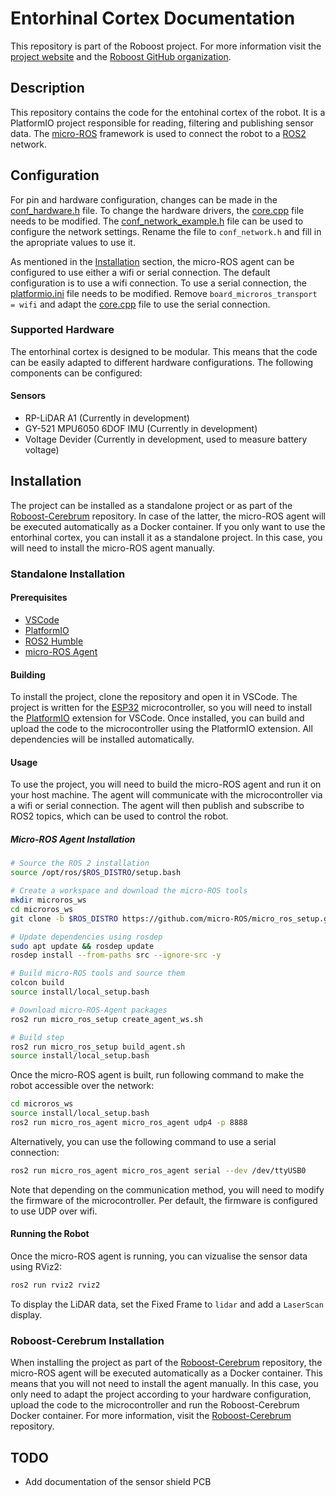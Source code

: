 # Entorhinal Cortex Documentation

This repository is part of the Roboost project. For more information visit the [project website](https://www.technologiehub.at/Roboost) and the [Roboost GitHub organization](https://github.com/Roboost-Robotics).

## Description

This repository contains the code for the entohinal cortex of the robot. It is a PlatformIO project responsible for reading, filtering and publishing sensor data. The [micro-ROS](https://micro.ros.org/) framework is used to connect the robot to a [ROS2](https://docs.ros.org/en/foxy/Installation.html) network.

## Configuration

For pin and hardware configuration, changes can be made in the [conf_hardware.h](conf/conf_hardware.h) file. To change the hardware drivers, the [core.cpp](src/core.cpp) file needs to be modified. The [conf_network_example.h](conf/conf_network_example.h) file can be used to configure the network settings. Rename the file to `conf_network.h` and fill in the apropriate values to use it.

As mentioned in the [Installation](#installation) section, the micro-ROS agent can be configured to use either a wifi or serial connection. The default configuration is to use a wifi connection. To use a serial connection, the [platformio.ini](platformio.ini) file needs to be modified. Remove `board_microros_transport = wifi` and adapt the [core.cpp](src/core.cpp) file to use the serial connection.

### Supported Hardware

The entorhinal cortex is designed to be modular. This means that the code can be easily adapted to different hardware configurations. The following components can be configured:

#### Sensors

- RP-LiDAR A1 (Currently in development)
- GY-521 MPU6050 6DOF IMU (Currently in development)
- Voltage Devider (Currently in development, used to measure battery voltage)

## Installation

The project can be installed as a standalone project or as part of the [Roboost-Cerebrum](TODO) repository. In case of the latter, the micro-ROS agent will be executed automatically as a Docker container. If you only want to use the entorhinal cortex, you can install it as a standalone project. In this case, you will need to install the micro-ROS agent manually.

### Standalone Installation

#### Prerequisites

- [VSCode](https://code.visualstudio.com/)
- [PlatformIO](https://platformio.org/)
- [ROS2 Humble](https://docs.ros.org/en/humble/Installation/Ubuntu-Install-Debians.html)
- [micro-ROS Agent](https://micro.ros.org/docs/tutorials/core/first_application_linux/)

#### Building

To install the project, clone the repository and open it in VSCode. The project is written for the [ESP32](https://www.espressif.com/en/products/socs/esp32) microcontroller, so you will need to install the [PlatformIO](https://platformio.org/) extension for VSCode. Once installed, you can build and upload the code to the microcontroller using the PlatformIO extension. All dependencies will be installed automatically.

#### Usage

To use the project, you will need to build the micro-ROS agent and run it on your host machine. The agent will communicate with the microcontroller via a wifi or serial connection. The agent will then publish and subscribe to ROS2 topics, which can be used to control the robot.

##### Micro-ROS Agent Installation

```bash
# Source the ROS 2 installation
source /opt/ros/$ROS_DISTRO/setup.bash

# Create a workspace and download the micro-ROS tools
mkdir microros_ws
cd microros_ws
git clone -b $ROS_DISTRO https://github.com/micro-ROS/micro_ros_setup.git src/micro_ros_setup

# Update dependencies using rosdep
sudo apt update && rosdep update
rosdep install --from-paths src --ignore-src -y

# Build micro-ROS tools and source them
colcon build
source install/local_setup.bash

# Download micro-ROS-Agent packages
ros2 run micro_ros_setup create_agent_ws.sh

# Build step
ros2 run micro_ros_setup build_agent.sh
source install/local_setup.bash 
```

Once the micro-ROS agent is built, run following command to make the robot accessible over the network:

```bash
cd microros_ws
source install/local_setup.bash
ros2 run micro_ros_agent micro_ros_agent udp4 -p 8888
```

Alternatively, you can use the following command to use a serial connection:

```bash
ros2 run micro_ros_agent micro_ros_agent serial --dev /dev/ttyUSB0
```

Note that depending on the communication method, you will need to modify the firmware of the microcontroller. Per default, the firmware is configured to use UDP over wifi.

#### Running the Robot

Once the micro-ROS agent is running, you can vizualise the sensor data using RViz2:

```bash
ros2 run rviz2 rviz2
```

To display the LiDAR data, set the Fixed Frame to `lidar` and add a `LaserScan` display.

### Roboost-Cerebrum Installation

When installing the project as part of the [Roboost-Cerebrum](TODO) repository, the micro-ROS agent will be executed automatically as a Docker container. This means that you will not need to install the agent manually. In this case, you only need to adapt the project according to your hardware configuration, upload the code to the microcontroller and run the Roboost-Cerebrum Docker container. For more information, visit the [Roboost-Cerebrum](TODO) repository.

## TODO

- Add documentation of the sensor shield PCB
